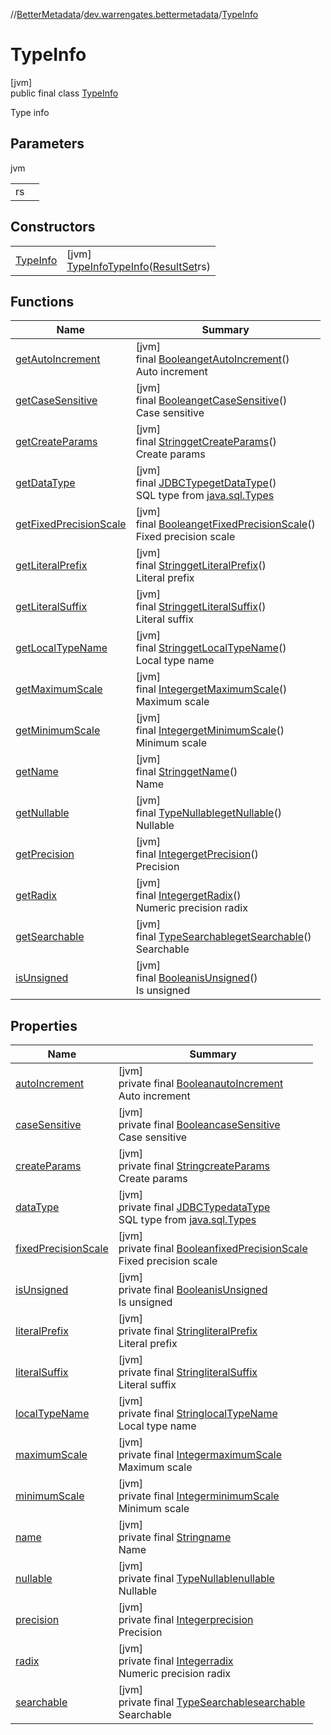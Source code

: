 //[BetterMetadata](../../../index.md)/[dev.warrengates.bettermetadata](../index.md)/[TypeInfo](index.md)

# TypeInfo

[jvm]\
public final class [TypeInfo](index.md)

Type info

## Parameters

jvm

| | |
|---|---|
| rs |  |

## Constructors

| | |
|---|---|
| [TypeInfo](-type-info.md) | [jvm]<br>[TypeInfo](index.md)[TypeInfo](-type-info.md)([ResultSet](https://docs.oracle.com/javase/8/docs/api/java/sql/ResultSet.html)rs) |

## Functions

| Name | Summary |
|---|---|
| [getAutoIncrement](get-auto-increment.md) | [jvm]<br>final [Boolean](https://docs.oracle.com/javase/8/docs/api/java/lang/Boolean.html)[getAutoIncrement](get-auto-increment.md)()<br>Auto increment |
| [getCaseSensitive](get-case-sensitive.md) | [jvm]<br>final [Boolean](https://docs.oracle.com/javase/8/docs/api/java/lang/Boolean.html)[getCaseSensitive](get-case-sensitive.md)()<br>Case sensitive |
| [getCreateParams](get-create-params.md) | [jvm]<br>final [String](https://docs.oracle.com/javase/8/docs/api/java/lang/String.html)[getCreateParams](get-create-params.md)()<br>Create params |
| [getDataType](get-data-type.md) | [jvm]<br>final [JDBCType](https://docs.oracle.com/javase/8/docs/api/java/sql/JDBCType.html)[getDataType](get-data-type.md)()<br>SQL type from [java.sql.Types](https://docs.oracle.com/javase/8/docs/api/java/sql/Types.html) |
| [getFixedPrecisionScale](get-fixed-precision-scale.md) | [jvm]<br>final [Boolean](https://docs.oracle.com/javase/8/docs/api/java/lang/Boolean.html)[getFixedPrecisionScale](get-fixed-precision-scale.md)()<br>Fixed precision scale |
| [getLiteralPrefix](get-literal-prefix.md) | [jvm]<br>final [String](https://docs.oracle.com/javase/8/docs/api/java/lang/String.html)[getLiteralPrefix](get-literal-prefix.md)()<br>Literal prefix |
| [getLiteralSuffix](get-literal-suffix.md) | [jvm]<br>final [String](https://docs.oracle.com/javase/8/docs/api/java/lang/String.html)[getLiteralSuffix](get-literal-suffix.md)()<br>Literal suffix |
| [getLocalTypeName](get-local-type-name.md) | [jvm]<br>final [String](https://docs.oracle.com/javase/8/docs/api/java/lang/String.html)[getLocalTypeName](get-local-type-name.md)()<br>Local type name |
| [getMaximumScale](get-maximum-scale.md) | [jvm]<br>final [Integer](https://docs.oracle.com/javase/8/docs/api/java/lang/Integer.html)[getMaximumScale](get-maximum-scale.md)()<br>Maximum scale |
| [getMinimumScale](get-minimum-scale.md) | [jvm]<br>final [Integer](https://docs.oracle.com/javase/8/docs/api/java/lang/Integer.html)[getMinimumScale](get-minimum-scale.md)()<br>Minimum scale |
| [getName](get-name.md) | [jvm]<br>final [String](https://docs.oracle.com/javase/8/docs/api/java/lang/String.html)[getName](get-name.md)()<br>Name |
| [getNullable](get-nullable.md) | [jvm]<br>final [TypeNullable](../-type-nullable/index.md)[getNullable](get-nullable.md)()<br>Nullable |
| [getPrecision](get-precision.md) | [jvm]<br>final [Integer](https://docs.oracle.com/javase/8/docs/api/java/lang/Integer.html)[getPrecision](get-precision.md)()<br>Precision |
| [getRadix](get-radix.md) | [jvm]<br>final [Integer](https://docs.oracle.com/javase/8/docs/api/java/lang/Integer.html)[getRadix](get-radix.md)()<br>Numeric precision radix |
| [getSearchable](get-searchable.md) | [jvm]<br>final [TypeSearchable](../-type-searchable/index.md)[getSearchable](get-searchable.md)()<br>Searchable |
| [isUnsigned](is-unsigned.md) | [jvm]<br>final [Boolean](https://docs.oracle.com/javase/8/docs/api/java/lang/Boolean.html)[isUnsigned](is-unsigned.md)()<br>Is unsigned |

## Properties

| Name | Summary |
|---|---|
| [autoIncrement](index.md#1217701222%2FProperties%2F-1216412040) | [jvm]<br>private final [Boolean](https://docs.oracle.com/javase/8/docs/api/java/lang/Boolean.html)[autoIncrement](index.md#1217701222%2FProperties%2F-1216412040)<br>Auto increment |
| [caseSensitive](index.md#-2063799968%2FProperties%2F-1216412040) | [jvm]<br>private final [Boolean](https://docs.oracle.com/javase/8/docs/api/java/lang/Boolean.html)[caseSensitive](index.md#-2063799968%2FProperties%2F-1216412040)<br>Case sensitive |
| [createParams](index.md#1814292242%2FProperties%2F-1216412040) | [jvm]<br>private final [String](https://docs.oracle.com/javase/8/docs/api/java/lang/String.html)[createParams](index.md#1814292242%2FProperties%2F-1216412040)<br>Create params |
| [dataType](index.md#-1125582736%2FProperties%2F-1216412040) | [jvm]<br>private final [JDBCType](https://docs.oracle.com/javase/8/docs/api/java/sql/JDBCType.html)[dataType](index.md#-1125582736%2FProperties%2F-1216412040)<br>SQL type from [java.sql.Types](https://docs.oracle.com/javase/8/docs/api/java/sql/Types.html) |
| [fixedPrecisionScale](index.md#1778972966%2FProperties%2F-1216412040) | [jvm]<br>private final [Boolean](https://docs.oracle.com/javase/8/docs/api/java/lang/Boolean.html)[fixedPrecisionScale](index.md#1778972966%2FProperties%2F-1216412040)<br>Fixed precision scale |
| [isUnsigned](is-unsigned.md) | [jvm]<br>private final [Boolean](https://docs.oracle.com/javase/8/docs/api/java/lang/Boolean.html)[isUnsigned](is-unsigned.md)<br>Is unsigned |
| [literalPrefix](index.md#-2019815707%2FProperties%2F-1216412040) | [jvm]<br>private final [String](https://docs.oracle.com/javase/8/docs/api/java/lang/String.html)[literalPrefix](index.md#-2019815707%2FProperties%2F-1216412040)<br>Literal prefix |
| [literalSuffix](index.md#-240365818%2FProperties%2F-1216412040) | [jvm]<br>private final [String](https://docs.oracle.com/javase/8/docs/api/java/lang/String.html)[literalSuffix](index.md#-240365818%2FProperties%2F-1216412040)<br>Literal suffix |
| [localTypeName](index.md#-1377166218%2FProperties%2F-1216412040) | [jvm]<br>private final [String](https://docs.oracle.com/javase/8/docs/api/java/lang/String.html)[localTypeName](index.md#-1377166218%2FProperties%2F-1216412040)<br>Local type name |
| [maximumScale](index.md#-1413681494%2FProperties%2F-1216412040) | [jvm]<br>private final [Integer](https://docs.oracle.com/javase/8/docs/api/java/lang/Integer.html)[maximumScale](index.md#-1413681494%2FProperties%2F-1216412040)<br>Maximum scale |
| [minimumScale](index.md#1228878872%2FProperties%2F-1216412040) | [jvm]<br>private final [Integer](https://docs.oracle.com/javase/8/docs/api/java/lang/Integer.html)[minimumScale](index.md#1228878872%2FProperties%2F-1216412040)<br>Minimum scale |
| [name](index.md#-274819767%2FProperties%2F-1216412040) | [jvm]<br>private final [String](https://docs.oracle.com/javase/8/docs/api/java/lang/String.html)[name](index.md#-274819767%2FProperties%2F-1216412040)<br>Name |
| [nullable](index.md#1011030451%2FProperties%2F-1216412040) | [jvm]<br>private final [TypeNullable](../-type-nullable/index.md)[nullable](index.md#1011030451%2FProperties%2F-1216412040)<br>Nullable |
| [precision](index.md#1507805608%2FProperties%2F-1216412040) | [jvm]<br>private final [Integer](https://docs.oracle.com/javase/8/docs/api/java/lang/Integer.html)[precision](index.md#1507805608%2FProperties%2F-1216412040)<br>Precision |
| [radix](index.md#-613709470%2FProperties%2F-1216412040) | [jvm]<br>private final [Integer](https://docs.oracle.com/javase/8/docs/api/java/lang/Integer.html)[radix](index.md#-613709470%2FProperties%2F-1216412040)<br>Numeric precision radix |
| [searchable](index.md#-968497294%2FProperties%2F-1216412040) | [jvm]<br>private final [TypeSearchable](../-type-searchable/index.md)[searchable](index.md#-968497294%2FProperties%2F-1216412040)<br>Searchable |
